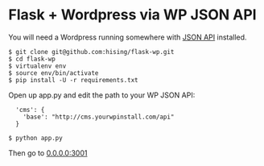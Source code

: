 Flask + Wordpress via WP JSON API
======================================================

You will need a Wordpress running somewhere with [JSON API](http://wordpress.org/plugins/json-api/) installed.

```
$ git clone git@github.com:hising/flask-wp.git
$ cd flask-wp
$ virtualenv env
$ source env/bin/activate
$ pip install -U -r requirements.txt
```

Open up app.py and edit the path to your WP JSON API:

```
  'cms': {
    'base': "http://cms.yourwpinstall.com/api"
  }
```

```
$ python app.py
```


Then go to [0.0.0.0:3001](http://0.0.0.0:3001)

